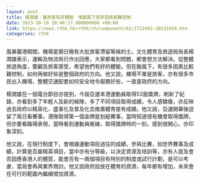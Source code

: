 ```yaml
---
layout: post
title: 楊潤雄：冀旅客有好體驗　惟颱風下很多因素較難控制
date: 2023-10-10 10:48:17.000000000 +08:00
link: https://news.rthk.hk/rthk/ch/component/k2/1722492-20231010.htm
categories: rthk
---
```


風暴襲港期間，機場星期日晚有大批旅客滯留等候的士。文化體育及旅遊局局長楊潤雄表示，運輸及物流局已作出回應，大家都看到問題，都會想方法解決。從整體旅遊角度，要顧及旅客感受，希望他們有好的體驗，但在颱風下，有很多因素比較難控制，如何再做好些是整個政府的方向。他又說，機場不單是旅客，亦有很多市民出入機場，整體交通配套如何安全地令服務好些，一直是政府的方向。

楊潤雄在一個電台節目亦提到，今屆亞運本港運動員取得53面獎牌，刷新了紀錄，亦看到多了年輕人及新的梯隊，多了不同項目取得成績，令人感驕傲，亦反映過去政府以精英化、盛事化及普及化去推廣體育是有成績。他又說，亞運開幕後逗留了兩日看賽事，港隊取得第一個金牌是划艇賽事，當時知道很有機會取得獎牌，但亦要看臨場表現，當時看到運動員衝線，取得獎牌時的一刻，感到很開心，亦印象深刻。

他又說，在現行制度下，會根據運動項目過往的成績，參與比賽，如世界賽事及成績，計算是否屬精英項目，當中亦有分等級，以決定資源及培訓等，亦有人提及會否因應香港人的體質，能會否有一兩個項目有特別的制度或試行計劃，是可以考慮，當局會再與業界商討。他又說政府投放在體育的資源，每年都有增加，未來會在可行的範圍內繼續增加資源。

